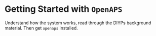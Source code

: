 
# Getting Started with `OpenAPS`

Understand how the system works, read through the DIYPs background material.  Then get `openaps` installed.